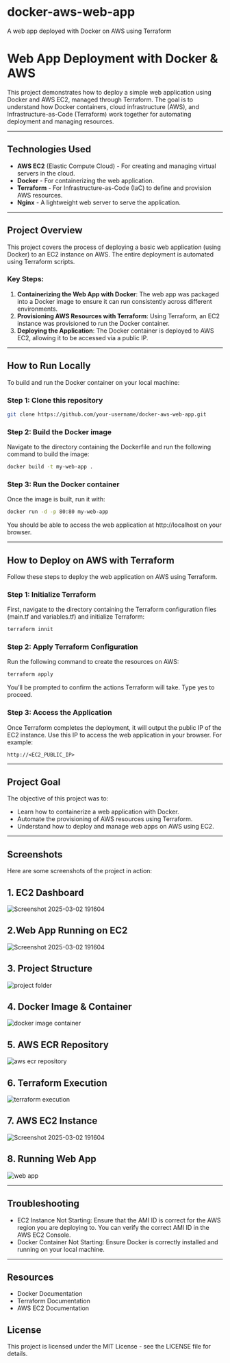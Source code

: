# docker-aws-web-app
A web app deployed with Docker on AWS using Terraform
# Web App Deployment with Docker & AWS

This project demonstrates how to deploy a simple web application using Docker and AWS EC2, managed through Terraform. The goal is to understand how Docker containers, cloud infrastructure (AWS), and Infrastructure-as-Code (Terraform) work together for automating deployment and managing resources.

---

## Technologies Used

- **AWS EC2** (Elastic Compute Cloud) - For creating and managing virtual servers in the cloud.
- **Docker** - For containerizing the web application.
- **Terraform** - For Infrastructure-as-Code (IaC) to define and provision AWS resources.
- **Nginx** - A lightweight web server to serve the application.

---

## Project Overview

This project covers the process of deploying a basic web application (using Docker) to an EC2 instance on AWS. The entire deployment is automated using Terraform scripts.

### Key Steps:

1. **Containerizing the Web App with Docker**: The web app was packaged into a Docker image to ensure it can run consistently across different environments.
2. **Provisioning AWS Resources with Terraform**: Using Terraform, an EC2 instance was provisioned to run the Docker container.
3. **Deploying the Application**: The Docker container is deployed to AWS EC2, allowing it to be accessed via a public IP.

---

## How to Run Locally

To build and run the Docker container on your local machine:


### Step 1: Clone this repository
```bash
git clone https://github.com/your-username/docker-aws-web-app.git
```

### Step 2: Build the Docker image
Navigate to the directory containing the Dockerfile and run the following command to build the image:
```bash
docker build -t my-web-app .
```



### Step 3: Run the Docker container
Once the image is built, run it with:
```bash
docker run -d -p 80:80 my-web-app
```

You should be able to access the web application at http://localhost on your browser.

---
## How to Deploy on AWS with Terraform

Follow these steps to deploy the web application on AWS using Terraform.

### Step 1: Initialize Terraform
First, navigate to the directory containing the Terraform configuration files (main.tf and variables.tf) and initialize Terraform:
```bash
terraform innit
```


### Step 2: Apply Terraform Configuration
Run the following command to create the resources on AWS:

```bash
terraform apply
```
You’ll be prompted to confirm the actions Terraform will take. Type yes to proceed.

### Step 3: Access the Application
Once Terraform completes the deployment, it will output the public IP of the EC2 instance. Use this IP to access the web application in your browser. For example:

```text
http://<EC2_PUBLIC_IP>
```  
--- 
## Project Goal
The objective of this project was to:

- Learn how to containerize a web application with Docker.
- Automate the provisioning of AWS resources using Terraform.
- Understand how to deploy and manage web apps on AWS using EC2.
---
## Screenshots
Here are some screenshots of the project in action:

## 1. EC2 Dashboard
![Screenshot 2025-03-02 191604](https://github.com/user-attachments/assets/b0e8f2ca-019f-4884-9187-b677d2cfe432)

## 2.Web App Running on EC2
![Screenshot 2025-03-02 191604](https://github.com/user-attachments/assets/b2bd248a-d848-4c31-87d0-61ea7d03747a)

## 3. Project Structure
![project folder](https://github.com/user-attachments/assets/abc82770-df32-4619-b5c5-cdaad2e420d7)


## 4. Docker Image & Container

![docker image   container](https://github.com/user-attachments/assets/85fe3d87-88d5-4ea6-b50c-5613fd38b468)



## 5. AWS ECR Repository
![aws ecr repository](https://github.com/user-attachments/assets/ece13926-23f9-4b15-8aca-747fcabfd63a)



## 6. Terraform Execution

![terraform execution](https://github.com/user-attachments/assets/fdad914d-32a1-47a7-a315-3174ef067385)



## 7. AWS EC2 Instance

![Screenshot 2025-03-02 191604](https://github.com/user-attachments/assets/73df3ca2-c896-4ace-b142-d841766648b3)


## 8. Running Web App

![web app](https://github.com/user-attachments/assets/7b2f57b1-b8a6-4af2-8630-ab562f3ea313)





---
## Troubleshooting
- EC2 Instance Not Starting: Ensure that the AMI ID is correct for the AWS region you are deploying to. You can verify the correct AMI ID in the AWS EC2 Console.
- Docker Container Not Starting: Ensure Docker is correctly installed and running on your local machine.
---

## Resources
- Docker Documentation
- Terraform Documentation
- AWS EC2 Documentation

## License
This project is licensed under the MIT License - see the LICENSE file for details.
